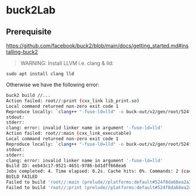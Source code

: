 # buck2Lab


## Prerequisite

https://github.com/facebook/buck2/blob/main/docs/getting_started.md#installing-buck2

> WARNING: Install LLVM i.e. clang & lld:

```sudo apt install clang lld```

Otherwise we have the following error:

```sh
buck2 build //...
Action failed: root//:print (cxx_link lib_print.so)
Local command returned non-zero exit code 1
Reproduce locally: `clang++ "-fuse-ld=lld" -o buck-out/v2/gen/root/524f8da68ea2a374/__print__/lib_print.so @buck-out/v2/gen/root/524f8da68ea2a374/__print__/lib_print.so.linker.argsfile`
stdout:
stderr:
clang: error: invalid linker name in argument '-fuse-ld=lld'
Action failed: root//:main (cxx_link_executable)
Local command returned non-zero exit code 1
Reproduce locally: `clang++ "-fuse-ld=lld" -o buck-out/v2/gen/root/524f8da68ea2a374/__main__/main @buck-out/v2/gen/root/524f8da68ea2a374/__main__/main.linker.argsfile`
stdout:
stderr:
clang: error: invalid linker name in argument '-fuse-ld=lld'
Build ID: eeb43c17-9521-4651-9786-bd1dff668ea6
Jobs completed: 4. Time elapsed: 0.2s. Cache hits: 0%. Commands: 2 (cached: 0, remote: 0, local: 2)
BUILD FAILED
Failed to build 'root//:main (prelude//platforms:default#524f8da68ea2a374)'
Failed to build 'root//:print (prelude//platforms:default#524f8da68ea2a374)'
```
